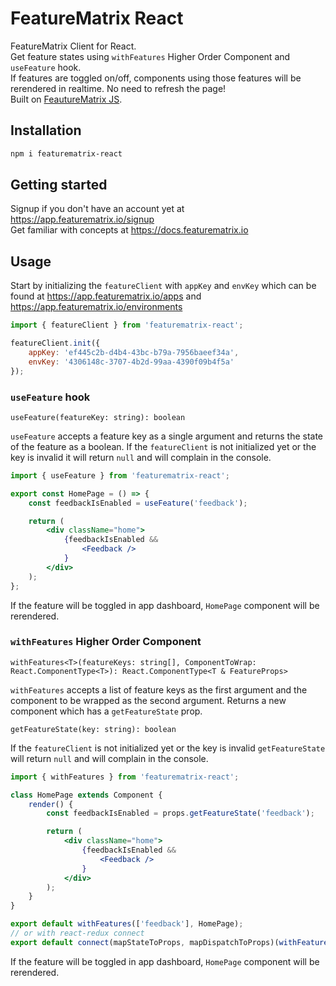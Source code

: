 # FeatureMatrix React
FeatureMatrix Client for React.  
Get feature states using `withFeatures` Higher Order Component and `useFeature` hook.  
If features are toggled on/off, components using those features will be rerendered in realtime. No need to refresh the page!  
Built on [FeautureMatrix JS](https://github.com/featurematrix/featurematrix-js).

## Installation

```bash
npm i featurematrix-react
```

## Getting started
Signup if you don't have an account yet at https://app.featurematrix.io/signup  
Get familiar with concepts at https://docs.featurematrix.io

## Usage
Start by initializing the `featureClient` with `appKey` and `envKey` which can be found at
https://app.featurematrix.io/apps and
https://app.featurematrix.io/environments

```js
import { featureClient } from 'featurematrix-react';

featureClient.init({
    appKey: 'ef445c2b-d4b4-43bc-b79a-7956baeef34a',
    envKey: '4306148c-3707-4b2d-99aa-4390f09b4f5a'
});
```

### `useFeature` hook
`useFeature(featureKey: string): boolean`  

`useFeature` accepts a feature key as a single argument and returns the state of the feature as a boolean. If the `featureClient` is not initialized yet or the key is invalid it will return `null` and will complain in the console.

```jsx
import { useFeature } from 'featurematrix-react';

export const HomePage = () => {
    const feedbackIsEnabled = useFeature('feedback');

    return (
        <div className="home">
            {feedbackIsEnabled &&
                <Feedback />
            }
        </div>
    );
};

```

If the feature will be toggled in app dashboard, `HomePage` component will be rerendered.

### `withFeatures` Higher Order Component
`withFeatures<T>(featureKeys: string[], ComponentToWrap: React.ComponentType<T>): React.ComponentType<T & FeatureProps>`  

`withFeatures` accepts a list of feature keys as the first argument and the component to be wrapped as the second argument. Returns a new component which has a `getFeatureState` prop.

`getFeatureState(key: string): boolean`

 If the `featureClient` is not initialized yet or the key is invalid `getFeatureState` will return `null` and will complain in the console.

```jsx
import { withFeatures } from 'featurematrix-react';

class HomePage extends Component {
    render() {
        const feedbackIsEnabled = props.getFeatureState('feedback');

        return (
            <div className="home">
                {feedbackIsEnabled &&
                    <Feedback />
                }
            </div>
        );
    }
}

export default withFeatures(['feedback'], HomePage);
// or with react-redux connect
export default connect(mapStateToProps, mapDispatchToProps)(withFeatures(['feedback'], HomePage));
``` 

If the feature will be toggled in app dashboard, `HomePage` component will be rerendered.